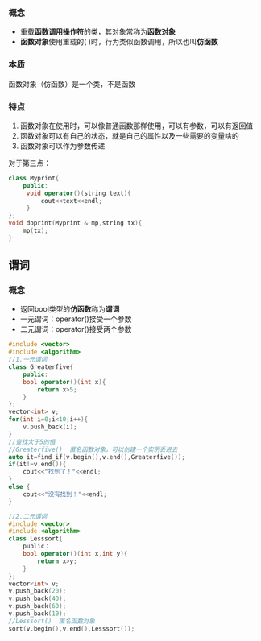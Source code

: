 ### 概念
- 重载**函数调用操作符**的类，其对象常称为**函数对象**
- **函数对象**使用重载的( )时，行为类似函数调用，所以也叫**仿函数**

### 本质
函数对象（仿函数）是一个类，不是函数

### 特点
1. 函数对象在使用时，可以像普通函数那样使用，可以有参数，可以有返回值
2. 函数对象可以有自己的状态，就是自己的属性以及一些需要的变量啥的
3. 函数对象可以作为参数传递

对于第三点：
```c++
class Myprint{
	public:
	 void operator()(string text){
		 cout<<text<<endl;
	 }
};
void doprint(Myprint & mp,string tx){
	mp(tx);
}
```

## 谓词
### 概念
- 返回bool类型的**仿函数**称为**谓词**
- 一元谓词：operator()接受一个参数
- 二元谓词：operator()接受两个参数

```c++
#include <vector>
#include <algorithm>
//1.一元谓词
class Greaterfive{
	public:
	bool operator()(int x){
		return x>5;
	}
};
vector<int> v;
for(int i=0;i<10;i++){
	v.push_back(i);
}
//查找大于5的值
//Greaterfive()  匿名函数对象，可以创建一个实例丢进去
auto it=find_if(v.begin(),v.end(),Greaterfive());
if(it!=v.end()){
	cout<<"找到了！"<<endl;
}
else {
	cout<<"没有找到！"<<endl;
}
```

``` c++
//2.二元谓词
#include <vector>
#include <algorithm>
class Lesssort{
	public：
	bool operator()(int x,int y){
		return x>y;
	}
};
vector<int> v;
v.push_back(20);
v.push_back(40);
v.push_back(60);
v.push_back(10);
//Lesssort()  匿名函数对象
sort(v.begin(),v.end(),Lesssort());
```